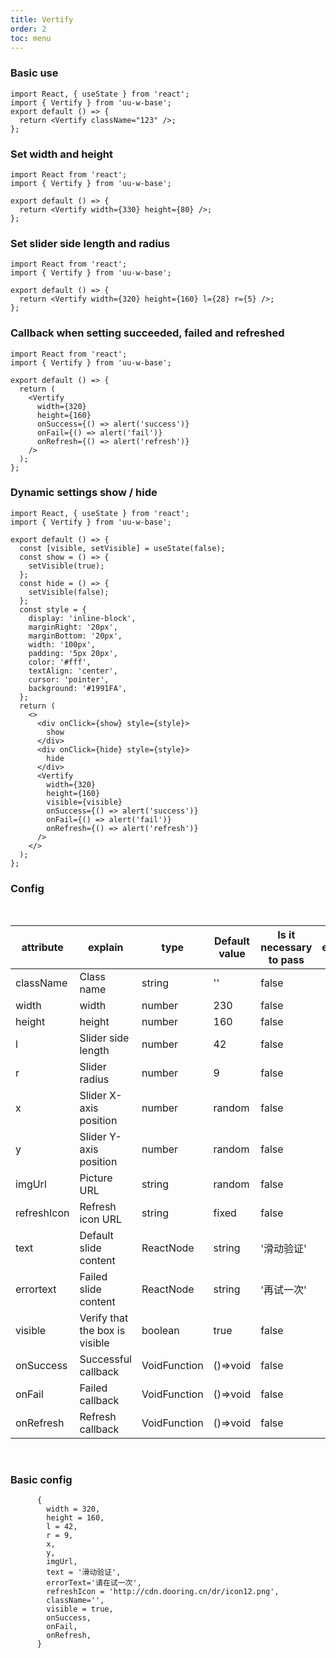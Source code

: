 ```yaml
---
title: Vertify
order: 2
toc: menu
---
```


### Basic use

```tsx
import React, { useState } from 'react';
import { Vertify } from 'uu-w-base';
export default () => {
  return <Vertify className="123" />;
};
```

### Set width and height

```tsx
import React from 'react';
import { Vertify } from 'uu-w-base';

export default () => {
  return <Vertify width={330} height={80} />;
};
```

### Set slider side length and radius

```tsx
import React from 'react';
import { Vertify } from 'uu-w-base';

export default () => {
  return <Vertify width={320} height={160} l={28} r={5} />;
};
```

### Callback when setting succeeded, failed and refreshed

```tsx
import React from 'react';
import { Vertify } from 'uu-w-base';

export default () => {
  return (
    <Vertify
      width={320}
      height={160}
      onSuccess={() => alert('success')}
      onFail={() => alert('fail')}
      onRefresh={() => alert('refresh')}
    />
  );
};
```

### Dynamic settings show / hide

```tsx
import React, { useState } from 'react';
import { Vertify } from 'uu-w-base';

export default () => {
  const [visible, setVisible] = useState(false);
  const show = () => {
    setVisible(true);
  };
  const hide = () => {
    setVisible(false);
  };
  const style = {
    display: 'inline-block',
    marginRight: '20px',
    marginBottom: '20px',
    width: '100px',
    padding: '5px 20px',
    color: '#fff',
    textAlign: 'center',
    cursor: 'pointer',
    background: '#1991FA',
  };
  return (
    <>
      <div onClick={show} style={style}>
        show
      </div>
      <div onClick={hide} style={style}>
        hide
      </div>
      <Vertify
        width={320}
        height={160}
        visible={visible}
        onSuccess={() => alert('success')}
        onFail={() => alert('fail')}
        onRefresh={() => alert('refresh')}
      />
    </>
  );
};
```

### Config

<br />

| attribute   | explain                        | type         | Default value | Is it necessary to pass | edition |
| ----------- | ------------------------------ | ------------ | ------------- | ----------------------- | ------- |
| className   | Class name                     | string       | ''            | false                   |         |
| width       | width                          | number       | 230           | false                   |         |
| height      | height                         | number       | 160           | false                   |         |
| l           | Slider side length             | number       | 42            | false                   |         |
| r           | Slider radius                  | number       | 9             | false                   |         |
| x           | Slider X-axis position         | number       | random        | false                   |         |
| y           | Slider Y-axis position         | number       | random        | false                   |         |
| imgUrl      | Picture URL                    | string       | random        | false                   |         |
| refreshIcon | Refresh icon URL               | string       | fixed         | false                   |         |
| text        | Default slide content          | ReactNode    | string        | '滑动验证'              |         |
| errortext   | Failed slide content           | ReactNode    | string        | '再试一次'              |         |
| visible     | Verify that the box is visible | boolean      | true          | false                   |         |
| onSuccess   | Successful callback            | VoidFunction | ()=>void      | false                   |         |
| onFail      | Failed callback                | VoidFunction | ()=>void      | false                   |         |
| onRefresh   | Refresh callback               | VoidFunction | ()=>void      | false                   |         |

<br />

### Basic config

```
      {
        width = 320,
        height = 160,
        l = 42,
        r = 9,
        x,
        y,
        imgUrl,
        text = '滑动验证',
        errorText='请在试一次',
        refreshIcon = 'http://cdn.dooring.cn/dr/icon12.png',
        className='',
        visible = true,
        onSuccess,
        onFail,
        onRefresh,
      }
```
